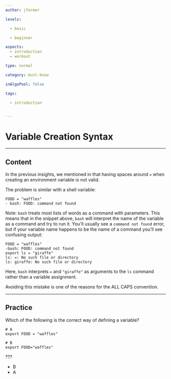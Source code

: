 ```yaml
---
author: jfarmer

levels:

  - basic

  - beginner

aspects:
  - introduction
  - workout

type: normal

category: must-know

inAlgoPool: false

tags:

  - introduction


---
```


# Variable Creation Syntax

---
## Content

In the previous insights, we mentioned in that having spaces around `=` when creating an environment variable is not valid.

The problem is similar with a shell variable:

```shell
FOOD = "waffles"
- bash: FOOD: command not found
```

Note: `bash` treats most lists of words as a command with parameters. This means that in the snippet above, `bash` will interpret the name of the variable as a command and try to run it. You'll usually see a `command not found` error, but if your variable name happens to be the name of a command you'll see confusing output:

```shell
FOOD = "waffles"
-bash: FOOD: command not found
export ls = "giraffe"
ls: =: No such file or directory
ls: giraffe: No such file or directory
```

Here, `bash` interprets `=` and `"giraffe"` as arguments to the `ls` command rather than a variable assignment. 

Avoiding this mistake is one of the reasons for the ALL CAPS convention.

---
## Practice

Which of the following is the correct way of defining a variable?

```shell
# A
export FOOD = "waffles"

# B
export FOOD="waffles"
```

???

* B
* A
 
 
